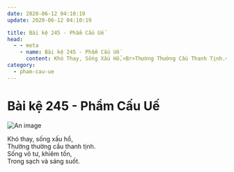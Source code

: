 ```yaml
---
date: 2020-06-12 04:10:19
update: 2020-06-12 04:10:19

title: Bài kệ 245 - Phẩm Cấu Uế
head:
  - - meta
    - name: Bài kệ 245 - Phẩm Cấu Uế
      content: Khó Thay, Sống Xấu Hổ,<Br>Thường Thường Cầu Thanh Tịnh.<Br>Sống Vô Tư, Khiêm Tốn,<Br>Trong Sạch Và Sáng Suốt.<Br>
category:
  - pham-cau-ue
---
```


# Bài kệ 245 - Phẩm Cấu Uế

![An image](/img/pham-cau-ue/pham-cau-ue-245.jpg)

Khó thay, sống xấu hổ,<br>Thường thường cầu thanh tịnh.<br>Sống vô tư, khiêm tốn,<br>Trong sạch và sáng suốt.<br>
